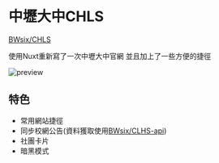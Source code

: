 # 中壢大中CHLS

[BWsix/CHLS](https://github.com/BWsix/CHLS)

使用Nuxt重新寫了一次中壢大中官網
並且加上了一些方便的捷徑

![preview](https://i.meee.com.tw/6bEVDae.png)

## 特色
- 常用網站捷徑
- 同步校網公告(資料獲取使用[BWsix/CLHS-api](https://github.com/BWsix/CLHS-api))
- 社團卡片
- 暗黑模式